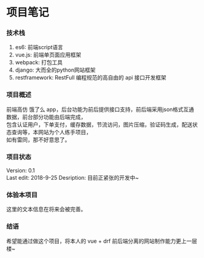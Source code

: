 # 项目笔记


### 技术栈
  1. es6: 前端script语言
  2. vue.js: 前端单页面应用框架
  3. webpack: 打包工具
  4. django: 大而全的python网站框架
  5. restframework: RestFull 编程规范的高自由的 api 接口开发框架  

### 项目概述
  前端高仿 饿了么 app，后台功能为前后提供接口支持，前后端采用json格式互通数据，前台部分功能由后端完成，  
  包含认证用户，下单支付，缓存数据，节流访问，图片压缩，验证码生成，配送状态查询等，本网站为个人练手项目，  
  如有雷同，那不好意思了。  

### 项目状态
  Version: 0.1  
  Last edit: 2018-9-25
  Desription: 目前正紧张的开发中~  
  
### 体验本项目
  这里的文本信息在将来会被完善。  

### 结语
  希望能通过做这个项目，将本人的 vue + drf 前后端分离的网站制作能力更上一层楼~
